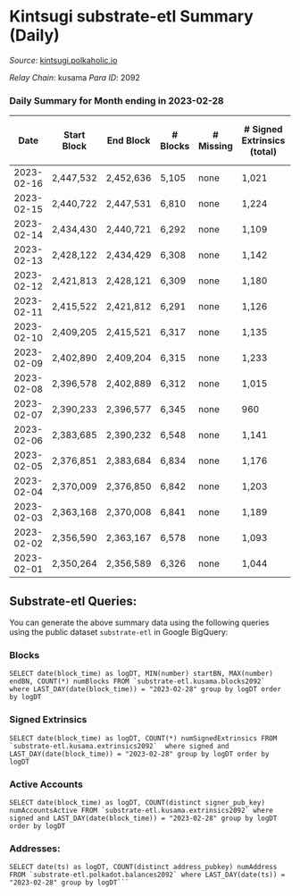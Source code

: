 # Kintsugi substrate-etl Summary (Daily)

_Source_: [kintsugi.polkaholic.io](https://kintsugi.polkaholic.io)

*Relay Chain*: kusama
*Para ID*: 2092



### Daily Summary for Month ending in 2023-02-28


| Date | Start Block | End Block | # Blocks | # Missing | # Signed Extrinsics (total) | # Active Accounts | # Addresses with Balances | # Events | # Transfers | # XCM Transfers In | # XCM Transfers Out |
| ---- | ----------- | --------- | -------- | --------- | --------------------------- | ----------------- | ------------------------- | -------- | ----------- | ------------------ | ------------------- |
| 2023-02-16 | 2,447,532 | 2,452,636 | 5,105 | none  | 1,021 | 54 |  | 45,769 | 5,167 ($5,443.87) |   |   |
| 2023-02-15 | 2,440,722 | 2,447,531 | 6,810 | none  | 1,224 | 54 | 16,087 | 60,360 | 6,887 ($12,208.61) |   |   |
| 2023-02-14 | 2,434,430 | 2,440,721 | 6,292 | none  | 1,109 | 57 | 16,086 | 55,769 | 6,358 ($7,990.04) |   |   |
| 2023-02-13 | 2,428,122 | 2,434,429 | 6,308 | none  | 1,142 | 76 | 16,085 | 56,096 | 6,402 ($31,252.54) |   |   |
| 2023-02-12 | 2,421,813 | 2,428,121 | 6,309 | none  | 1,180 | 72 | 16,083 | 56,139 | 6,381 ($11,766.50) |   |   |
| 2023-02-11 | 2,415,522 | 2,421,812 | 6,291 | none  | 1,126 | 85 | 16,079 | 55,823 | 6,376 ($36,492.38) |   |   |
| 2023-02-10 | 2,409,205 | 2,415,521 | 6,317 | none  | 1,135 | 60 | 16,074 | 56,369 | 6,415 ($62,904.61) |   |   |
| 2023-02-09 | 2,402,890 | 2,409,204 | 6,315 | none  | 1,233 | 77 | 16,071 | 56,731 | 6,406 ($54,395.15) |   |   |
| 2023-02-08 | 2,396,578 | 2,402,889 | 6,312 | none  | 1,015 | 66 | 16,066 | 55,466 | 6,388 ($10,553.37) |   |   |
| 2023-02-07 | 2,390,233 | 2,396,577 | 6,345 | none  | 960 | 60 | 16,064 | 55,493 | 6,415 ($10,594.55) |   |   |
| 2023-02-06 | 2,383,685 | 2,390,232 | 6,548 | none  | 1,141 | 74 | 16,062 | 58,052 | 6,646 ($19,168.35) |   |   |
| 2023-02-05 | 2,376,851 | 2,383,684 | 6,834 | none  | 1,176 | 59 | 16,058 | 60,267 | 6,885 ($4,265.32) |   |   |
| 2023-02-04 | 2,370,009 | 2,376,850 | 6,842 | none  | 1,203 | 87 | 16,058 | 60,585 | 6,934 ($16,141.49) | 15 ($3,391.35) | 9 ($2,704.21) |
| 2023-02-03 | 2,363,168 | 2,370,008 | 6,841 | none  | 1,189 | 68 | 16,054 | 60,498 | 6,903 ($6,984.13) | 15 ($862.87) | 11 ($1,627.31) |
| 2023-02-02 | 2,356,590 | 2,363,167 | 6,578 | none  | 1,093 | 79 | 16,052 | 58,055 | 6,662 ($8,043.00) | 17 ($1,937.47) | 16 ($2,209.61) |
| 2023-02-01 | 2,350,264 | 2,356,589 | 6,326 | none  | 1,044 | 80 | 16,048 | 55,832 | 6,425 ($47,706.04) | 34 ($2,325.69) | 18 ($26,042.91) |

## Substrate-etl Queries:
You can generate the above summary data using the following queries using the public dataset `substrate-etl` in Google BigQuery:


### Blocks
```
SELECT date(block_time) as logDT, MIN(number) startBN, MAX(number) endBN, COUNT(*) numBlocks FROM `substrate-etl.kusama.blocks2092`  where LAST_DAY(date(block_time)) = "2023-02-28" group by logDT order by logDT
```


### Signed Extrinsics
```
SELECT date(block_time) as logDT, COUNT(*) numSignedExtrinsics FROM `substrate-etl.kusama.extrinsics2092`  where signed and LAST_DAY(date(block_time)) = "2023-02-28" group by logDT order by logDT
```


### Active Accounts
```
SELECT date(block_time) as logDT, COUNT(distinct signer_pub_key) numAccountsActive FROM `substrate-etl.kusama.extrinsics2092` where signed and LAST_DAY(date(block_time)) = "2023-02-28" group by logDT order by logDT
```


### Addresses:
```
SELECT date(ts) as logDT, COUNT(distinct address_pubkey) numAddress FROM `substrate-etl.polkadot.balances2092` where LAST_DAY(date(ts)) = "2023-02-28" group by logDT```

